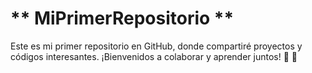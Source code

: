 # ** MiPrimerRepositorio **
Este es mi primer repositorio en GitHub, donde compartiré proyectos y códigos interesantes. ¡Bienvenidos a colaborar y aprender juntos! 👀 💛
